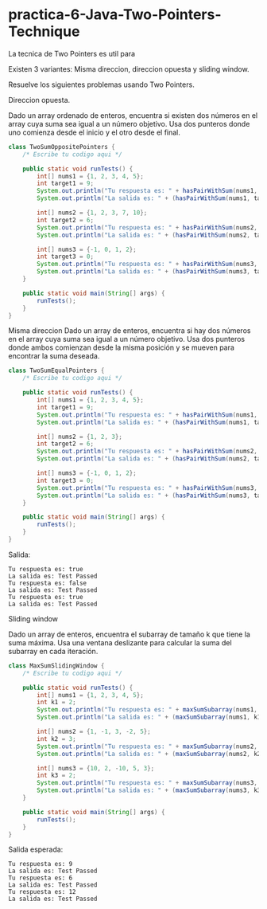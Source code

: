# practica-6-Java-Two-Pointers-Technique

La tecnica de Two Pointers es util para

Existen 3 variantes: Misma direccion, direccion opuesta y sliding window.

Resuelve los siguientes problemas usando Two Pointers.

Direccion opuesta.

Dado un array ordenado de enteros, encuentra si existen dos números en el array cuya suma sea igual a un número objetivo. Usa dos punteros donde uno comienza desde el inicio y el otro desde el final.

```Java
class TwoSumOppositePointers {
    /* Escribe tu codigo aqui */

    public static void runTests() {
        int[] nums1 = {1, 2, 3, 4, 5};
        int target1 = 9;
        System.out.println("Tu respuesta es: " + hasPairWithSum(nums1, target1));
        System.out.println("La salida es: " + (hasPairWithSum(nums1, target1) ? "Test Passed" : "Test Failed"));

        int[] nums2 = {1, 2, 3, 7, 10};
        int target2 = 6;
        System.out.println("Tu respuesta es: " + hasPairWithSum(nums2, target2));
        System.out.println("La salida es: " + (hasPairWithSum(nums2, target2) ? "Test Passed" : "Test Failed"));

        int[] nums3 = {-1, 0, 1, 2};
        int target3 = 0;
        System.out.println("Tu respuesta es: " + hasPairWithSum(nums3, target3));
        System.out.println("La salida es: " + (hasPairWithSum(nums3, target3) ? "Test Passed" : "Test Failed"));
    }

    public static void main(String[] args) {
        runTests();
    }
}

```

Misma direccion
Dado un array de enteros, encuentra si hay dos números en el array cuya suma sea igual a un número objetivo. Usa dos punteros donde ambos comienzan desde la misma posición y se mueven para encontrar la suma deseada.

```Java
class TwoSumEqualPointers {
    /* Escribe tu codigo aqui */

    public static void runTests() {
        int[] nums1 = {1, 2, 3, 4, 5};
        int target1 = 9;
        System.out.println("Tu respuesta es: " + hasPairWithSum(nums1, target1));
        System.out.println("La salida es: " + (hasPairWithSum(nums1, target1) ? "Test Passed" : "Test Failed"));

        int[] nums2 = {1, 2, 3};
        int target2 = 6;
        System.out.println("Tu respuesta es: " + hasPairWithSum(nums2, target2));
        System.out.println("La salida es: " + (hasPairWithSum(nums2, target2) ? "Test Passed" : "Test Failed"));

        int[] nums3 = {-1, 0, 1, 2};
        int target3 = 0;
        System.out.println("Tu respuesta es: " + hasPairWithSum(nums3, target3));
        System.out.println("La salida es: " + (hasPairWithSum(nums3, target3) ? "Test Passed" : "Test Failed"));
    }

    public static void main(String[] args) {
        runTests();
    }
}

```
Salida: 
```
Tu respuesta es: true
La salida es: Test Passed
Tu respuesta es: false
La salida es: Test Passed
Tu respuesta es: true
La salida es: Test Passed
```

Sliding window

Dado un array de enteros, encuentra el subarray de tamaño k que tiene la suma máxima. Usa una ventana deslizante para calcular la suma del subarray en cada iteración.

```Java
class MaxSumSlidingWindow {
    /* Escribe tu codigo aqui */

    public static void runTests() {
        int[] nums1 = {1, 2, 3, 4, 5};
        int k1 = 2;
        System.out.println("Tu respuesta es: " + maxSumSubarray(nums1, k1));
        System.out.println("La salida es: " + (maxSumSubarray(nums1, k1) == 9 ? "Test Passed" : "Test Failed"));

        int[] nums2 = {1, -1, 3, -2, 5};
        int k2 = 3;
        System.out.println("Tu respuesta es: " + maxSumSubarray(nums2, k2));
        System.out.println("La salida es: " + (maxSumSubarray(nums2, k2) == 6 ? "Test Passed" : "Test Failed"));

        int[] nums3 = {10, 2, -10, 5, 3};
        int k3 = 2;
        System.out.println("Tu respuesta es: " + maxSumSubarray(nums3, k3));
        System.out.println("La salida es: " + (maxSumSubarray(nums3, k3) == 12 ? "Test Passed" : "Test Failed"));
    }

    public static void main(String[] args) {
        runTests();
    }
}
```
Salida esperada: 
```
Tu respuesta es: 9
La salida es: Test Passed
Tu respuesta es: 6
La salida es: Test Passed
Tu respuesta es: 12
La salida es: Test Passed
```
